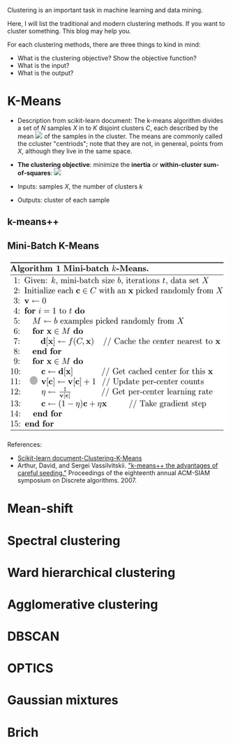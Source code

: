 Clustering is an important task in machine learning and data mining.

Here, I will list the traditional and modern clustering methods. If you want to cluster something. This blog may help you.

For each clustering methods, there are three things to kind in mind:
- What is the clustering objective? Show the objective function?
- What is the input?
- What is the output?


# K-Means

- Description from scikit-learn document: The k-means algorithm divides a set of *N* samples *X* in to *K* disjoint clusters *C*, each described by the mean  <img src="https://render.githubusercontent.com/render/math?math=u_j"> of the samples in the cluster. The means are commonly called the ccluster "centriods"; note that they are not, in genereal, points from *X*, although they live in the same space.

- **The clustering objective**: 
minimize the **inertia** or **within-cluster sum-of-squares**: <img src="https://render.githubusercontent.com/render/math?math=\displaystyle\sum_{i=0}^n \displaystyle\min_{u_j \in C}(||x_i-u_j||^2)">

- Inputs: samples *X*, the number of clusters *k*
- Outputs: cluster of each sample

## k-means++

## Mini-Batch K-Means

<img src="./figures/Mini_batch_kmeans.png"
      height="400">


References:
- [Scikit-learn document-Clustering-K-Means](https://scikit-learn.org/stable/modules/clustering.html#k-means)
- Arthur, David, and Sergei Vassilvitskii. ["k-means++ the advantages of careful seeding."](https://dl.acm.org/doi/pdf/10.5555/1283383.1283494) Proceedings of the eighteenth annual ACM-SIAM symposium on Discrete algorithms. 2007.

# Mean-shift

# Spectral clustering

# Ward hierarchical clustering

# Agglomerative clustering

# DBSCAN

# OPTICS

# Gaussian mixtures

# Brich
